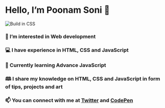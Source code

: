 #  Hello, I’m Poonam Soni 👋
![Build in CSS](https://user-images.githubusercontent.com/77884951/182809318-2cb73692-fb76-4b2d-922c-54604250c70c.JPG)


### 👀 I’m interested in Web development
### 💻 I have experience in HTML, CSS and JavaScript
### 📝 Currently learning Advance JavaScript
### 🕮 I share my knowledge on HTML, CSS and JavaScript in form of tips, projects and art
### 📫 You can connect with me at [Twitter](https://twitter.com/CodeByPoonam) and [CodePen](https://codepen.io/poonam-adlakha)

<!---
poonam-adlakha/poonam-adlakha is a ✨ special ✨ repository because its `README.md` (this file) appears on your GitHub profile.
You can click the Preview link to take a look at your changes.
--->
